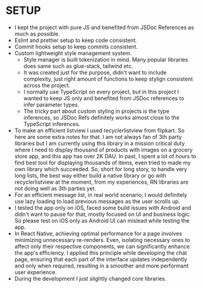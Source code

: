 # SETUP
- I kept the project with pure JS and benefited from JSDoc References as much as possible.
- Eslint and prettier setup to keep code consistent.
- Commit hooks setup to keep commits consistent.
- Custom lightweight style management system.
	- Style manager is built tokenization in mind. Many popular libraries does same such as glue-stack, tailwind etc.
	- It was created just for the purpose, didn't want to include complexity, just right amount of functions to keep stylign consistent across the project.
	- I normally use TypeScript on every project, but in this project I wanted to keep JS only and benefited from JSDoc references to infer parameter types.
	- The tricky part about custom styling in projects is the type inferences, so JSDoc Refs definitely works almost close to the TypeScript inferences.
- To make an efficient listview I used recyclerlistview from flipkart. So here are some extra notes for that. I am not always fan of 3th party libraries but I am currently using this library in a mission critical duty where I need to display thousand of products with images on a grocery store app, and this app has over 2K DAU. In past, I spent a lot of hours to find best tool for displaying thousands of items, even tried to made my own library which succeeded. So, short for long story, to handle very long lists, the best way either build a native library or go with recyclerlistview at the moment, from my experiences, RN libraries are not doing well as 3th parties yet.
- For an efficient message list, in real world scenario, I would definitely use lazy loading to load previous messages as the user scrolls up.
- I tested the app only on iOS, faced some build issues with Android and didn't want to pause for that, mostly focused on UI and business logic. So please test on iOS only as Android UI can mislead while testing the app.
- In React Native, achieving optimal performance for a page involves minimizing unnecessary re-renders. Even, isolating necessary ones to affect only their respective components, we can significantly enhance the app's efficiency. I applied this principle while developing the chat page, ensuring that each part of the interface updates independently and only when required, resulting in a smoother and more performant user experience.
- During the development I just slightly changed core libraries.